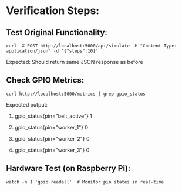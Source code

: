 # Verification Steps:
## Test Original Functionality:

```
curl -X POST http://localhost:5000/api/simulate -H "Content-Type: application/json" -d '{"steps":10}'
```

Expected: Should return same JSON response as before

## Check GPIO Metrics:

```
curl http://localhost:5000/metrics | grep gpio_status
```

Expected output:

1. gpio_status{pin="belt_active"} 1

2. gpio_status{pin="worker_1"} 0

3. gpio_status{pin="worker_2"} 0 

4. gpio_status{pin="worker_3"} 0

## Hardware Test (on Raspberry Pi):

```
watch -n 1 'gpio readall'  # Monitor pin states in real-time
```
